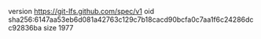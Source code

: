 version https://git-lfs.github.com/spec/v1
oid sha256:6147aa53eb6d081a42763c129c7b18cacd90bcfa0c7aa1f6c24286dcc92836ba
size 1977
